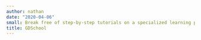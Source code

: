 ```yaml
---
author: nathan
date: "2020-04-06"
small: Break free of step-by-step tutorials on a specialized learning platform built around GDQuest's unique teaching method
title: GDSchool
---
```


